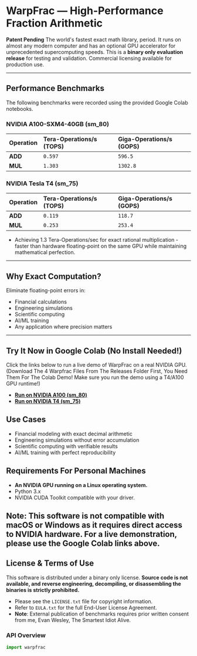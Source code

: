 # WarpFrac — High-Performance Fraction Arithmetic
**Patent Pending**
The world's fastest exact math library, period. It runs on almost any modern computer and has an optional GPU accelerator for unprecedented supercomputing speeds.
This is a **binary only evaluation release** for testing and validation. 
Commercial licensing available for production use.

---

## Performance Benchmarks

The following benchmarks were recorded using the provided Google Colab notebooks.

### **NVIDIA A100-SXM4-40GB (sm_80)**

| Operation | Tera-Operations/s (TOPS) | Giga-Operations/s (GOPS) |
| :-------- | :----------------------- | :----------------------- |
| **ADD** | `0.597`                  | `596.5`                  |
| **MUL** | `1.303`                  | `1302.8`                 |

### **NVIDIA Tesla T4 (sm_75)**

| Operation | Tera-Operations/s (TOPS) | Giga-Operations/s (GOPS) |
| :-------- | :----------------------- | :----------------------- |
| **ADD** | `0.119`                  | `118.7`                  |
| **MUL** | `0.253`                  | `253.4`                  |


* Achieving 1.3 Tera-Operations/sec for exact rational multiplication - 
 faster than hardware floating-point on the same GPU while maintaining 
 mathematical perfection.



---
## Why Exact Computation?

Eliminate floating-point errors in:
- Financial calculations
- Engineering simulations  
- Scientific computing
- AI/ML training
- Any application where precision matters
---

## Try It Now in Google Colab (No Install Needed!)

Click the links below to run a live demo of WarpFrac on a real NVIDIA GPU. (Download The 4 Warpfrac Files From The Releases Folder First, You Need Them For The Colab Demo! Make sure you run the demo using a T4/A100 GPU runtime!)

* **[Run on NVIDIA A100 (sm_80)](https://colab.research.google.com/drive/1_SkNBhIuaPKxpV_sR03KARBqv18wlN-z?usp=sharing)**
* **[Run on NVIDIA T4 (sm_75)](https://colab.research.google.com/drive/1fEjF9ZdXFeDjiIXqqXXoekVbg3U5-QMF?usp=sharing)**

## Use Cases

- Financial modeling with exact decimal arithmetic
- Engineering simulations without error accumulation
- Scientific computing with verifiable results
- AI/ML training with perfect reproducibility


## Requirements For Personal Machines

* **An NVIDIA GPU running on a Linux operating system.**
* Python 3.x
* NVIDIA CUDA Toolkit compatible with your driver.

**Note:** This software is not compatible with macOS or Windows as it requires direct access to NVIDIA hardware. For a live demonstration, please use the Google Colab links above.
---

## License & Terms of Use

This software is distributed under a binary only license. **Source code is not available, and reverse engineering, decompiling, or disassembling the binaries is strictly prohibited.**

* Please see the `LICENSE.txt` file for copyright information.
* Refer to `EULA.txt` for the full End-User License Agreement.
* **Note**: External publication of benchmarks requires prior written consent from me, Evan Wesley, The Smartest Idiot Alive.


### API Overview
```python
import warpfrac

